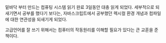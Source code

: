 밑바닥 부터 만드는 컴퓨팅 시스템 읽기 완료
3일동안 대충 읽게 되었다.
세부적으로 되새기면서 공부를 했다기 보다는, 
자바스크립트에서 공부했던 렉시컬 환경 개념과 컴파일에 대한 연관성을 되새기게 되었다.

고급언어를 잘 쓰기 위해서는 컴퓨터의 작동원리를 이해할 필요가 있다는 큰 교훈을 준 책이다.
